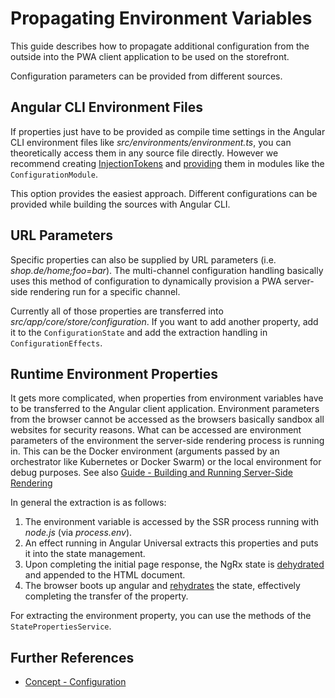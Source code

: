 <!--
kb_guide
kb_pwa
kb_everyone
kb_sync_latest_only
-->

# Propagating Environment Variables

This guide describes how to propagate additional configuration from the outside into the PWA client application to be used on the storefront.

Configuration parameters can be provided from different sources.

## Angular CLI Environment Files

If properties just have to be provided as compile time settings in the Angular CLI environment files like _src/environments/environment.ts_, you can theoretically access them in any source file directly. However we recommend creating [InjectionTokens][angular-injectiontoken] and [providing][angular-injectiontoken-provide] them in modules like the `ConfigurationModule`.

This option provides the easiest approach. Different configurations can be provided while building the sources with Angular CLI.

[angular-injectiontoken]: https://angular.io/api/core/InjectionToken
[angular-injectiontoken-provide]: https://angular.io/guide/dependency-injection-providers#non-class-dependencies

## URL Parameters

Specific properties can also be supplied by URL parameters (i.e. _shop.de/home;foo=bar_). The multi-channel configuration handling basically uses this method of configuration to dynamically provision a PWA server-side rendering run for a specific channel.

Currently all of those properties are transferred into _src/app/core/store/configuration_.
If you want to add another property, add it to the `ConfigurationState` and add the extraction handling in `ConfigurationEffects`.

## Runtime Environment Properties

It gets more complicated, when properties from environment variables have to be transferred to the Angular client application. Environment parameters from the browser cannot be accessed as the browsers basically sandbox all websites for security reasons. What can be accessed are environment parameters of the environment the server-side rendering process is running in. This can be the Docker environment (arguments passed by an orchestrator like Kubernetes or Docker Swarm) or the local environment for debug purposes. See also [Guide - Building and Running Server-Side Rendering][guide-ssr]

In general the extraction is as follows:

1. The environment variable is accessed by the SSR process running with _node.js_ (via _process.env_).
2. An effect running in Angular Universal extracts this properties and puts it into the state management.
3. Upon completing the initial page response, the NgRx state is [dehydrated][dehydrated-rehydrated] and appended to the HTML document.
4. The browser boots up angular and [rehydrates][dehydrated-rehydrated] the state, effectively completing the transfer of the property.

For extracting the environment property, you can use the methods of the `StatePropertiesService`.

[guide-ssr]: ./ssr-startup.md
[dehydrated-rehydrated]: https://i.stack.imgur.com/YvHXB.gif

## Further References

- [Concept - Configuration](../configuration.md)
